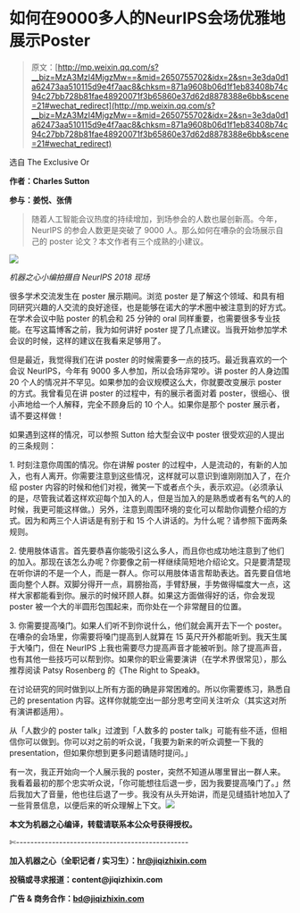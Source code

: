 # 如何在9000多人的NeurIPS会场优雅地展示Poster

> 原文：[http://mp.weixin.qq.com/s?__biz=MzA3MzI4MjgzMw==&mid=2650755702&idx=2&sn=3e3da0d1a62473aa510115d9e4f7aac8&chksm=871a9608b06d1f1eb83408b74c94c27bb728b81fae48920071f3b65860e37d62d8878388e6bb&scene=21#wechat_redirect](http://mp.weixin.qq.com/s?__biz=MzA3MzI4MjgzMw==&mid=2650755702&idx=2&sn=3e3da0d1a62473aa510115d9e4f7aac8&chksm=871a9608b06d1f1eb83408b74c94c27bb728b81fae48920071f3b65860e37d62d8878388e6bb&scene=21#wechat_redirect)

选自 The Exclusive Or

**作者：Charles Sutton**

**参与：姜悦、张倩**

> 随着人工智能会议热度的持续增加，到场参会的人数也屡创新高。今年，NeurIPS 的参会人数更是突破了 9000 人。那么如何在嘈杂的会场展示自己的 poster 论文？本文作者有三个成熟的小建议。

![](../Images/d3d5266a64905ade960953d3148d995f.jpg)

*机器之心小编拍摄自 NeurIPS 2018 现场*

很多学术交流发生在 poster 展示期间。浏览 poster 是了解这个领域、和具有相同研究兴趣的人交流的良好途径，也是能够在诺大的学术圈中被注意到的好方式。在学术会议中贴 poster 的机会和 25 分钟的 oral 同样重要，也需要很多专业技能。在写这篇博客之前，我为如何讲好 poster 提了几点建议。当我开始参加学术会议的时候，这样的建议在我看来足够用了。

但是最近，我觉得我们在讲 poster 的时候需要多一点的技巧。最近我喜欢的一个会议 NeurIPS，今年有 9000 多人参加，所以会场非常吵。讲 poster 的人身边围 20 个人的情况并不罕见。如果参加的会议规模这么大，你就要改变展示 poster 的方式。我曾看见在讲 poster 的过程中，有的展示者面对着 poster，很细心、很小声地给一个人解释，完全不顾身后的 10 个人。如果你是那个 poster 展示者，请不要这样做！

如果遇到这样的情况，可以参照 Sutton 给大型会议中 poster 很受欢迎的人提出的三条规则：

1\. 时刻注意你周围的情况。你在讲解 poster 的过程中，人是流动的，有新的人加入，也有人离开。你需要注意到这些情况，这样就可以意识到谁刚刚加入了，在介绍 poster 内容的时候和他们对视，微笑一下或者点个头，表示欢迎。（必须承认的是，尽管我试着这样欢迎每个加入的人，但是当加入的是熟悉或者有名气的人的时候，我更可能这样做。）另外，注意到周围环境的变化可以帮助你调整介绍的方式。因为和两三个人讲话是有别于和 15 个人讲话的。为什么呢？请参照下面两条规则。

2\. 使用肢体语言。首先要恭喜你能吸引这么多人，而且你也成功地注意到了他们的加入。那现在该怎么办呢？你要像之前一样继续简短地介绍论文。只是要清楚现在听你讲的不是一个人，而是一群人。你可以用肢体语言帮助表达。首先要自信地面向整个人群。双脚分得开一点，肩膀抬高，手臂舒展，手势做得幅度大一点，这样大家都能看到你。展示的时候环顾人群。如果这方面做得好的话，你会发现 poster 被一个大的半圆形包围起来，而你处在一个非常醒目的位置。

3\. 你需要提高嗓门。如果人们听不到你说什么，他们就会离开去下一个 poster。在嘈杂的会场里，你需要将嗓门提高到人就算在 15 英尺开外都能听到。我天生属于大嗓门，但在 NeurIPS 上我也需要尽力提高声音才能被听到。除了提高声音，也有其他一些技巧可以帮到你。如果你的职业需要演讲（在学术界很常见），那么推荐阅读 Patsy Rosenberg 的《The Right to Speak》。

在讨论研究的同时做到以上所有方面的确是非常困难的。所以你需要练习，熟悉自己的 presentation 内容。这样你就能空出一部分思考空间关注听众（其实这对所有演讲都适用）。

从「人数少的 poster talk」过渡到「人数多的 poster talk」可能有些不适，但相信你可以做到。你可以对之前的听众说，「我要为新来的听众调整一下我的 presentation，但如果你想到更多问题请随时提问。」

有一次，我正开始向一个人展示我的 poster，突然不知道从哪里冒出一群人来。我看着最初的那个忠实听众说，「你可能想往后退一步，因为我要提高嗓门了。」然后我加大了音量，他也往后退了一步。我没有从头开始讲，而是见缝插针地加入了一些背景信息，以便后来的听众理解上下文。****![](../Images/98db554c57db91144fde9866558fb8c3.jpg)****

****本文为机器之心编译，**转载请联系本公众号获得授权****。**

✄------------------------------------------------

**加入机器之心（全职记者 / 实习生）：hr@jiqizhixin.com**

**投稿或寻求报道：**content**@jiqizhixin.com**

**广告 & 商务合作：bd@jiqizhixin.com**